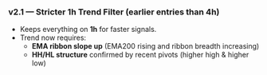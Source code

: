 ### v2.1 — Stricter 1h Trend Filter (earlier entries than 4h)
- Keeps everything on **1h** for faster signals.
- Trend now requires:
  - **EMA ribbon slope up** (EMA200 rising and ribbon breadth increasing)
  - **HH/HL structure** confirmed by recent pivots (higher high & higher low)